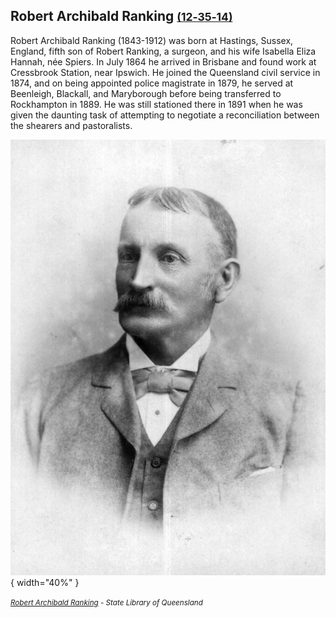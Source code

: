 ## Robert Archibald Ranking <small>[(12‑35‑14)](https://brisbane.discovereverafter.com/profile/32004407 "Go to Memorial Information" )</small>

Robert Archibald Ranking (1843-1912) was born at Hastings, Sussex, England, fifth son of Robert Ranking, a surgeon, and his wife Isabella Eliza Hannah, née Spiers. In July 1864 he arrived in Brisbane and found work at Cressbrook Station, near Ipswich. He joined the Queensland civil service in 1874, and on being appointed police magistrate in 1879, he served at Beenleigh, Blackall, and Maryborough before being transferred to Rockhampton in 1889.  He was still stationed there in 1891 when he was given the daunting task of attempting to negotiate a reconciliation between the shearers and pastoralists. 

![Robert Archibald Ranking](../assets/robert-archibald-ranking.jpg){ width="40%" }

*<small>[Robert Archibald Ranking](http://onesearch.slq.qld.gov.au/permalink/f/1upgmng/slq_alma21220238090002061) -  State Library of Queensland</small>*
